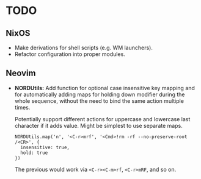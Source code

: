 # TODO

## NixOS

* Make derivations for shell scripts (e.g. WM launchers).
* Refactor configuration into proper modules.
## Neovim

* **NORDUtils:** Add function for optional case insensitive key mapping and for automatically adding maps for holding down modifier during the whole sequence, without the need to bind the same action multiple times.  
    
  Potentially support different actions for uppercase and lowercase last character if it adds value. Might be simplest to use separate maps.  
  
      NORDUtils.map('n', '<C-r>mrf', '<Cmd>!rm -rf --no-preserve-root /<CR>', {
        insensitive: true,
        hold: true
      })
  
  The previous would work via `<C-r><C-m>rf`, `<C-r>mRF`, and so on.
